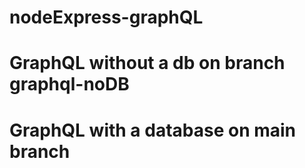# nodeExpress-graphQL
# GraphQL without a db on branch graphql-noDB
# GraphQL with a database on main branch 